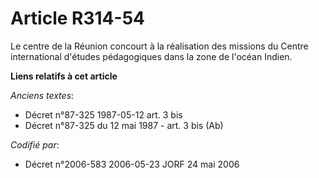 # Article R314-54

Le centre de la Réunion concourt à la réalisation des missions du Centre international d'études pédagogiques dans la zone de
l'océan Indien.

**Liens relatifs à cet article**

_Anciens textes_:

  - Décret n°87-325 1987-05-12 art. 3 bis
  - Décret n°87-325 du 12 mai 1987 - art. 3 bis (Ab)

_Codifié par_:

  - Décret n°2006-583 2006-05-23 JORF 24 mai 2006
